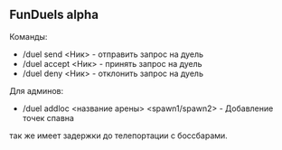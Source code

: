 FunDuels alpha
------------------------

Команды:
- /duel send <Ник> - отправить запрос на дуель
- /duel accept <Ник> - принять запрос на дуель 
- /duel deny <Ник> - отклонить запрос на дуель

Для админов:
- /duel addloc <название арены> <spawn1/spawn2> - Добавление точек спавна


так же имеет задержки до телепортации с боссбарами.
